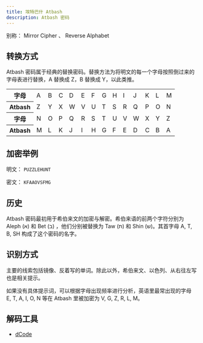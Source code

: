 ```yaml
---
title: 埃特巴什 Atbash
description: Atbash 密码
---
```


别称： Mirror Cipher 、 Reverse Alphabet

## 转换方式

Atbash 密码属于经典的替换密码。替换方法为将明文的每一个字母按照倒过来的字母表进行替换，A 替换成 Z，B 替换成 Y，以此类推。

<table>
    <tr class="table-horizontal">
        <th>字母</th>
        <td>A</td>
        <td>B</td>
        <td>C</td>
        <td>D</td>
        <td>E</td>
        <td>F</td>
        <td>G</td>
        <td>H</td>
        <td>I</td>
        <td>J</td>
        <td>K</td>
        <td>L</td>
        <td>M</td>
    </tr>
    <tr class="table-horizontal">
        <th>Atbash</th>
        <td>Z</td>
        <td>Y</td>
        <td>X</td>
        <td>W</td>
        <td>V</td>
        <td>U</td>
        <td>T</td>
        <td>S</td>
        <td>R</td>
        <td>Q</td>
        <td>P</td>
        <td>O</td>
        <td>N</td>
    </tr>
    <tr class="table-horizontal">
        <th>字母</th>
        <td>N</td>
        <td>O</td>
        <td>P</td>
        <td>Q</td>
        <td>R</td>
        <td>S</td>
        <td>T</td>
        <td>U</td>
        <td>V</td>
        <td>W</td>
        <td>X</td>
        <td>Y</td>
        <td>Z</td>
    </tr>
    <tr class="table-horizontal">
        <th>Atbash</th>
        <td>M</td>
        <td>L</td>
        <td>K</td>
        <td>J</td>
        <td>I</td>
        <td>H</td>
        <td>G</td>
        <td>F</td>
        <td>E</td>
        <td>D</td>
        <td>C</td>
        <td>B</td>
        <td>A</td>
    </tr>
</table>

## 加密举例

明文： `PUZZLEHUNT`

密文： `KFAAOVSFMG`

## 历史

Atbash 密码最初用于希伯来文的加密与解密。希伯来语的前两个字符分别为 Aleph (א) 和 Bet (ב) ，他们分别被替换为
Taw (ת) 和 Shin (ש)。其首字母 A, T, B, SH 构成了这个密码的名字。

## 识别方式

主要的线索包括镜像、反着写的单词。除此以外，希伯来文、以色列、从右往左写也是相关提示。

如果没有具体提示词，可以根据字母出现频率进行分析，英语里最常出现的字母 E, T, A, I, O, N 等在 Atbash 里被加密为
V, G, Z, R, L, M。

## 解码工具

- [dCode](https://www.dcode.fr/atbash-cipher)
